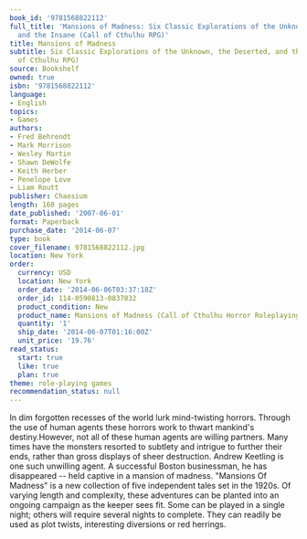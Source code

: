```yaml
---
book_id: '9781568822112'
full_title: 'Mansions of Madness: Six Classic Explorations of the Unknown, the Deserted,
  and the Insane (Call of Cthulhu RPG)'
title: Mansions of Madness
subtitle: Six Classic Explorations of the Unknown, the Deserted, and the Insane (Call
  of Cthulhu RPG)
source: Bookshelf
owned: true
isbn: '9781568822112'
language:
- English
topics:
- Games
authors:
- Fred Behrendt
- Mark Morrison
- Wesley Martin
- Shawn DeWolfe
- Keith Herber
- Penelope Love
- Liam Routt
publisher: Chaosium
length: 160 pages
date_published: '2007-06-01'
format: Paperback
purchase_date: '2014-06-07'
type: book
cover_filename: 9781568822112.jpg
location: New York
order:
  currency: USD
  location: New York
  order_date: '2014-06-06T03:37:18Z'
  order_id: 114-0590813-0837032
  product_condition: New
  product_name: Mansions of Madness (Call of Cthulhu Horror Roleplaying, 1920s Era)
  quantity: '1'
  ship_date: '2014-06-07T01:16:00Z'
  unit_price: '19.76'
read_status:
  start: true
  like: true
  plan: true
theme: role-playing games
recommendation_status: null
---
```

In dim forgotten recesses of the world lurk mind-twisting horrors. Through the use of human agents these horrors work to thwart mankind's destiny.However, not all of these human agents are willing partners. Many times have the monsters resorted to subtlety and intrigue to further their ends, rather than gross displays of sheer destruction.
Andrew Keetling is one such unwilling agent. A successful Boston businessman, he has disappeared -- held captive in a mansion of madness.
"Mansions Of Madness" is a new collection of five independent tales set in the 1920s. Of varying length and complexity, these adventures can be planted into an ongoing campaign as the keeper sees fit. Some can be played in a single night; others will require several nights to complete. They can readily be used as plot twists, interesting diversions or red herrings.

